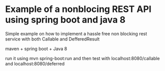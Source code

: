 # Example of a nonblocing REST API using spring boot and java 8

Simple example on how to implement a hassle free non blocking rest service with both Callable and DefferedResult 

maven + spring boot + Java 8

run it using mvn spring-boot:run and then test with localhost:8080/callable and localhost:8080/deferred
